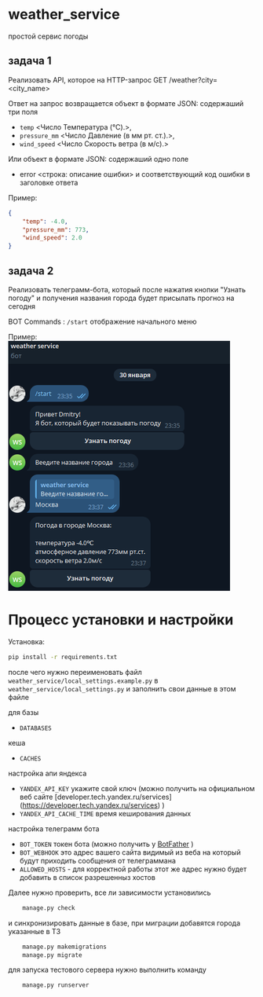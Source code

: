 # weather_service

простой сервис погоды


## задача 1 

Реализовать API, которое на HTTP-запрос GET /weather?city=<city_name>


Ответ на запрос возвращается объект в формате JSON:
содержаший три поля 
- `temp` <Число Температура (°C).>, 
- `pressure_mm` <Число Давление (в мм рт. ст.).>, 
- `wind_speed` <Число Скорость ветра (в м/с).>

Или объект в формате JSON:
содержаший одно поле 
- error <строка: описание ошибки>
и соответствующий код ошибки в заголовке ответа


Пример:
```json
{
    "temp": -4.0, 
    "pressure_mm": 773, 
    "wind_speed": 2.0
}
```


## задача 2

Реализовать телеграмм-бота, который после нажатия кнопки "Узнать погоду"
и получения названия города будет присылать прогноз на сегодня

BOT Commands : `/start` отображение начального меню

Пример:
<img src="https://raw.githubusercontent.com/Dimasbka/weather_service/main/bot_screenshot.png" alt="пример окна бота"/>



# Процесс установки и настройки

Установка:
```bash
pip install -r requirements.txt
```

после чего нужно переименовать файл `weather_service/local_settings.example.py` 
в `weather_service/local_settings.py` и заполнить свои данные в этом файле 



для базы
- `DATABASES`

кеша
- `CACHES`

настройка апи яндекса
- `YANDEX_API_KEY` укажите свой ключ (можно получить на официальном веб сайте [developer.tech.yandex.ru/services] (https://developer.tech.yandex.ru/services) )
- `YANDEX_API_CACHE_TIME` время кеширования данных 

настройка телеграмм бота 
- `BOT_TOKEN` токен бота (можно получить у [BotFather](https://botostore.com/c/botfather/) )
- `BOT_WEBHOOK` это адрес вашего сайта видимый из веба на который будут приходить сообщения от телеграммана 
- `ALLOWED_HOSTS` - для корректной работы этот же адрес нужно будет добавить в список разрешенныз хостов


Далее нужно  проверить, все ли зависимости установились 
```bash
    manage.py check
```
и синхронизировать данные в базе, при миграции добавятся города указанные в ТЗ
```bash
    manage.py makemigrations
    manage.py migrate
```

для запуска тестового сервера нужно выполнить команду 
```bash
    manage.py runserver
```


